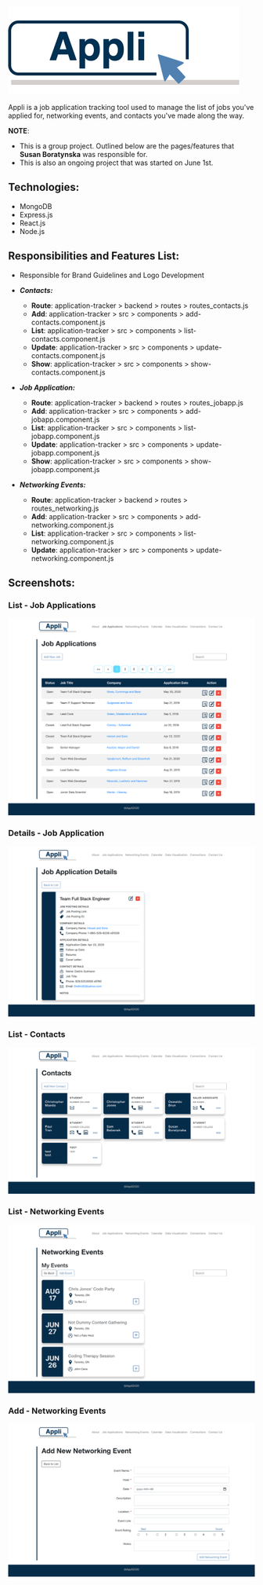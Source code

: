 ![Appli - Job Application Tracker](screenshots/logo_appli_v2.png)

Appli is a job application tracking tool used to manage the list of jobs you've applied for, networking events, and contacts you've made along the way. 

**NOTE**: 
* This is a group project. Outlined below are the pages/features that **Susan Boratynska** was responsible for. 
* This is also an ongoing project that was started on June 1st.

## Technologies:
* MongoDB
* Express.js
* React.js
* Node.js

## Responsibilities and Features List:
* Responsible for Brand Guidelines and Logo Development
    
* *__Contacts:__*
    * **Route**: application-tracker > backend > routes > routes_contacts.js 
    * **Add**: application-tracker > src > components > add-contacts.component.js
    * **List**: application-tracker > src > components > list-contacts.component.js
    * **Update**: application-tracker > src > components > update-contacts.component.js
    * **Show**: application-tracker > src > components > show-contacts.component.js

* *__Job Application:__*
    * **Route**: application-tracker > backend > routes > routes_jobapp.js 
    * **Add**: application-tracker > src > components > add-jobapp.component.js
    * **List**: application-tracker > src > components > list-jobapp.component.js
    * **Update**: application-tracker > src > components > update-jobapp.component.js
    * **Show**: application-tracker > src > components > show-jobapp.component.js
    
* *__Networking Events:__*
    * **Route**: application-tracker > backend > routes > routes_networking.js 
    * **Add**: application-tracker > src > components > add-networking.component.js
    * **List**: application-tracker > src > components > list-networking.component.js
    * **Update**: application-tracker > src > components > update-networking.component.js

## Screenshots:

### List - Job Applications
![Screenshot - List Job Applications](screenshots/appli-jobapp-list.png)

### Details - Job Application
![Screenshot - Details Job Applications](screenshots/appli-jobapp-details.png)

### List - Contacts
![Screenshot - List Contacts](screenshots/appli-contacts-list.png)

### List - Networking Events
![Screenshot - List Networking Events](screenshots/appli-networking-list.png)

### Add - Networking Events
![Screenshot - Ad Networking Events](screenshots/appli-networking-add.png)